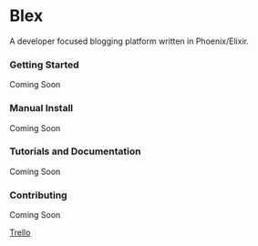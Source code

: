 # Blex

A developer focused blogging platform written in Phoenix/Elixir.

### Getting Started

Coming Soon

### Manual Install

Coming Soon

### Tutorials and Documentation

Coming Soon

### Contributing

Coming Soon

[Trello](https://trello.com/b/vXWs8Uqp/blex)
